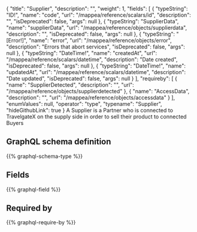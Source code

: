 {
  "title": "Supplier",
  "description": "",
  "weight": 1,
  "fields": [
    {
      "typeString": "ID!",
      "name": "code",
      "url": "/mappea/reference/scalars/id",
      "description": "",
      "isDeprecated": false,
      "args": null
    },
    {
      "typeString": "SupplierData",
      "name": "supplierData",
      "url": "/mappea/reference/objects/supplierdata",
      "description": "",
      "isDeprecated": false,
      "args": null
    },
    {
      "typeString": "[Error!]",
      "name": "error",
      "url": "/mappea/reference/objects/error",
      "description": "Errors that abort services",
      "isDeprecated": false,
      "args": null
    },
    {
      "typeString": "DateTime!",
      "name": "createdAt",
      "url": "/mappea/reference/scalars/datetime",
      "description": "Date created",
      "isDeprecated": false,
      "args": null
    },
    {
      "typeString": "DateTime!",
      "name": "updatedAt",
      "url": "/mappea/reference/scalars/datetime",
      "description": "Date updated",
      "isDeprecated": false,
      "args": null
    }
  ],
  "requireby": [
    {
      "name": "SupplierDetected",
      "description": "",
      "url": "/mappea/reference/objects/supplierdetected"
    },
    {
      "name": "AccessData",
      "description": "",
      "url": "/mappea/reference/objects/accessdata"
    }
  ],
  "enumValues": null,
  "operator": "type",
  "typename": "Supplier",
  "hideGithubLink": true
}
A Supplier is a Partner who is connected to TravelgateX on the supply side in order to sell their product to connected Buyers
## GraphQL schema definition

{{% graphql-schema-type %}}

## Fields

{{% graphql-field %}}

## Required by

{{% graphql-require-by %}}
